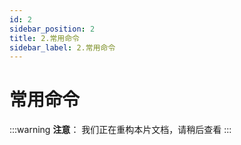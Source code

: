 ```yaml
---
id: 2
sidebar_position: 2
title: 2.常用命令
sidebar_label: 2.常用命令
---
```


# 常用命令

:::warning
**注意**：
我们正在重构本片文档，请稍后查看
:::